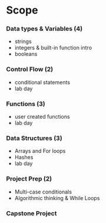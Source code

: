 # Scope

### Data types & Variables  (4)
- strings
- integers & built-in function intro 
- booleans

### Control Flow            (2)
- conditional statements
- lab day

### Functions               (3)
- user created functions
- lab day

### Data Structures         (3)
- Arrays and For loops
- Hashes
- lab day

### Project Prep            (2)
- Multi-case conditionals
- Algorithmic thinking & While Loops

### Capstone Project
